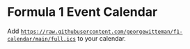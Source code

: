 # Formula 1 Event Calendar

Add [`https://raw.githubusercontent.com/georgewitteman/f1-calendar/main/full.ics`](https://raw.githubusercontent.com/georgewitteman/f1-calendar/main/full.ics) to your calendar.
